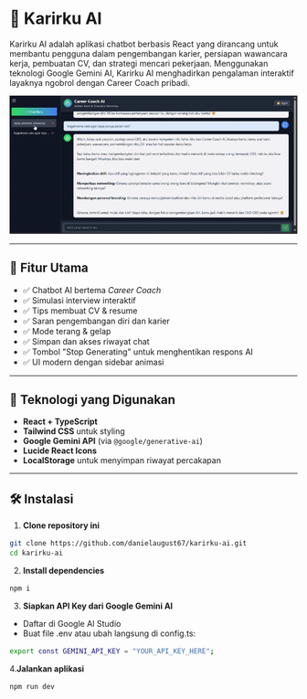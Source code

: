# 💼 Karirku AI

Karirku AI adalah aplikasi chatbot berbasis React yang dirancang untuk membantu pengguna dalam pengembangan karier, persiapan wawancara kerja, pembuatan CV, dan strategi mencari pekerjaan. Menggunakan teknologi Google Gemini AI, Karirku AI menghadirkan pengalaman interaktif layaknya ngobrol dengan Career Coach pribadi.

![Demo](./assets/demo.gif)


---

## 🚀 Fitur Utama

- ✅ Chatbot AI bertema *Career Coach*
- ✅ Simulasi interview interaktif
- ✅ Tips membuat CV & resume
- ✅ Saran pengembangan diri dan karier
- ✅ Mode terang & gelap
- ✅ Simpan dan akses riwayat chat
- ✅ Tombol "Stop Generating" untuk menghentikan respons AI
- ✅ UI modern dengan sidebar animasi

---

## 🧠 Teknologi yang Digunakan

- **React + TypeScript**
- **Tailwind CSS** untuk styling
- **Google Gemini API** (via `@google/generative-ai`)
- **Lucide React Icons**
- **LocalStorage** untuk menyimpan riwayat percakapan

---

## 🛠️ Instalasi

1. **Clone repository ini**
```bash
git clone https://github.com/danielaugust67/karirku-ai.git
cd karirku-ai
```

2. **Install dependencies**
```bash
npm i
```

3. **Siapkan API Key dari Google Gemini AI**

- Daftar di Google AI Studio
- Buat file .env atau ubah langsung di config.ts:
```bash
export const GEMINI_API_KEY = "YOUR_API_KEY_HERE";
```

4.**Jalankan aplikasi**
```bash
npm run dev

```
